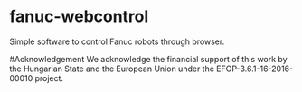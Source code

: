 # fanuc-webcontrol
Simple software to control Fanuc robots through browser.

#Acknowledgement
We acknowledge the financial support of this work by the Hungarian State and the European Union under the  EFOP-3.6.1-16-2016-00010 project.
